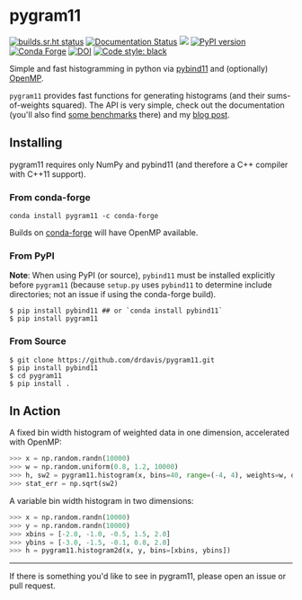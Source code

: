 # pygram11

[![builds.sr.ht status](https://builds.sr.ht/~ddavis/pygram11.svg)](https://builds.sr.ht/~ddavis/pygram11?)
[![Documentation Status](https://readthedocs.org/projects/pygram11/badge/?version=stable)](https://pygram11.readthedocs.io/en/stable/?badge=stable)
![](https://img.shields.io/pypi/pyversions/pygram11.svg?colorB=blue&style=flat)
[![PyPI version](https://img.shields.io/pypi/v/pygram11.svg?colorB=486b87&style=flat)](https://pypi.org/project/pygram11/)
[![Conda Forge](https://img.shields.io/conda/vn/conda-forge/pygram11.svg?colorB=486b87&style=flat)](https://anaconda.org/conda-forge/pygram11)
[![DOI](https://zenodo.org/badge/168767581.svg)](https://zenodo.org/badge/latestdoi/168767581)
[![Code style: black](https://img.shields.io/badge/code%20style-black-000000.svg)](https://github.com/ambv/black)

Simple and fast histogramming in python via
[pybind11](https://github.com/pybind/pybind11) and (optionally)
[OpenMP](https://www.openmp.org/).

`pygram11` provides fast functions for generating histograms (and
their sums-of-weights squared). The API is very simple, check out the
documentation (you'll also find [some
benchmarks](https://pygram11.readthedocs.io/en/stable/purpose.html#some-benchmarks)
there) and my [blog
post](https://ddavis.io/posts/introducing-pygram11/).

## Installing

pygram11 requires only NumPy and pybind11 (and therefore a C++
compiler with C++11 support).

### From conda-forge

```none
conda install pygram11 -c conda-forge
```

Builds on [conda-forge](https://conda-forge.org/) will have OpenMP
available.

### From PyPI

**Note**: When using PyPI (or source), `pybind11` must be installed
explicitly before `pygram11` (because `setup.py` uses `pybind11` to
determine include directories; not an issue if using the conda-forge
build).

```none
$ pip install pybind11 ## or `conda install pybind11`
$ pip install pygram11
```

### From Source

```none
$ git clone https://github.com/drdavis/pygram11.git
$ pip install pybind11
$ cd pygram11
$ pip install .
```

## In Action

A fixed bin width histogram of weighted data in one dimension,
accelerated with OpenMP:

```python
>>> x = np.random.randn(10000)
>>> w = np.random.uniform(0.8, 1.2, 10000)
>>> h, sw2 = pygram11.histogram(x, bins=40, range=(-4, 4), weights=w, omp=True)
>>> stat_err = np.sqrt(sw2)
```

A variable bin width histogram in two dimensions:

```python
>>> x = np.random.randn(10000)
>>> y = np.random.randn(10000)
>>> xbins = [-2.0, -1.0, -0.5, 1.5, 2.0]
>>> ybins = [-3.0, -1.5, -0.1, 0.8, 2.0]
>>> h = pygram11.histogram2d(x, y, bins=[xbins, ybins])
```

---

If there is something you'd like to see in pygram11, please open an
issue or pull request.
